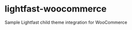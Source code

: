 lightfast-woocommerce
=====================

Sample Lightfast child theme integration for WooCommerce
